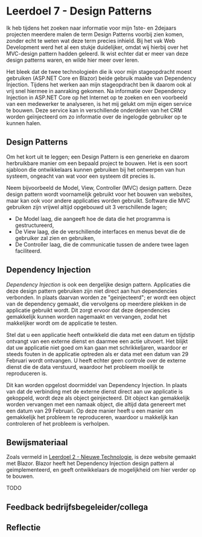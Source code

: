 ﻿# Leerdoel 7 - Design Patterns

Ik heb tijdens het zoeken naar informatie voor mijn 1ste- en 2dejaars projecten meerdere malen de term Design Patterns voorbij zien komen, zonder echt te weten wat deze term precies inhield. Bij het vak Web Development werd het al een stukje duidelijker, omdat wij hierbij over het MVC-design pattern hadden geleerd. Ik wist echter dat er meer van deze design patterns waren, en wilde hier meer over leren.

Het bleek dat de twee technologieën die ik voor mijn stageopdracht moest gebruiken (ASP.NET Core en Blazor) beide gebruik maakte van Dependency Injection. Tijdens het werken aan mijn stageopdracht ben ik daarom ook al vrij snel hiermee in aanraking gekomen. Na informatie over Dependency Injection in ASP.NET Core op het Internet op te zoeken en een voorbeeld van een medewerker te analyseren, is het mij gelukt om mijn eigen service te bouwen. Deze service kan in verschillende onderdelen van het CRM worden geïnjecteerd om zo informatie over de ingelogde gebruiker op te kunnen halen.

## Design Patterns
Om het kort uit te leggen; een Design Pattern is een generieke en daarom herbruikbare manier om een bepaald project te bouwen. Het is een soort sjabloon die ontwikkelaars kunnen gebruiken bij het ontwerpen van hun systeem, ongeacht van wat voor een systeem dit precies is.

Neem bijvoorbeeld de Model, View, Controller (MVC) design pattern. Deze design pattern wordt voornamelijk gebruikt voor het bouwen van websites, maar kan ook voor andere applicaties worden gebruikt. Software die MVC gebruiken zijn vrijwel altijd opgebouwd uit 3 verschillende lagen;

* De Model laag, die aangeeft hoe de data die het programma is gestructureerd,
* De View laag, die de verschillende interfaces en menus bevat die de gebruiker zal zien en gebruiken,
* De Controller laag, die de communicatie tussen de andere twee lagen faciliteerd.

## Dependency Injection
_Dependency Injection_ is ook een dergelijke design pattern. Applicaties die deze design pattern gebruiken zijn niet direct aan hun dependencies verbonden. In plaats daarvan worden ze "geinjecteerd"; er wordt een object van de dependency gemaakt, die vervolgens op meerdere plekken in de applicatie gebruikt wordt. Dit zorgt ervoor dat deze dependencies gemakkelijk kunnen worden nagemaakt en vervangen, zodat het makkelijker wordt om de applicatie te testen.

Stel dat u een applicatie heeft ontwikkeld die data met een datum en tijdstip ontvangt van een externe dienst en daarmee een actie uitvoert. Het blijkt dat uw applicatie niet goed om kan gaan met schrikkeljaren, waardoor er steeds fouten in de applicatie optreden als er data met een datum van 29 Februari wordt ontvangen. U heeft echter geen controle over de externe dienst die de data verstuurd, waardoor het probleem moeilijk te reproduceren is.

Dit kan worden opgelost doormiddel van Dependency Injection. In plaats van dat de verbinding met de externe dienst direct aan uw applicatie is gekoppeld, wordt deze als object geinjecteerd. Dit object kan gemakkelijk worden vervangen met een namaak object, die altijd data genereert met een datum van 29 Februari. Op deze manier heeft u een manier om gemakkelijk het probleem te reproduceren, waardoor u makkelijk kan controleren of het probleem is verholpen.

## Bewijsmateriaal

Zoals vermeld in [Leerdoel 2 - Nieuwe Technologie](Content/Stage3/Leerdoelen/2), is deze website gemaakt met Blazor. Blazor heeft het Dependency Injection design pattern al geimplementeerd, en geeft ontwikkelaars de mogelijkheid om hier verder op te bouwen.

TODO

## Feedback bedrijfsbegeleider/collega
## Reflectie
